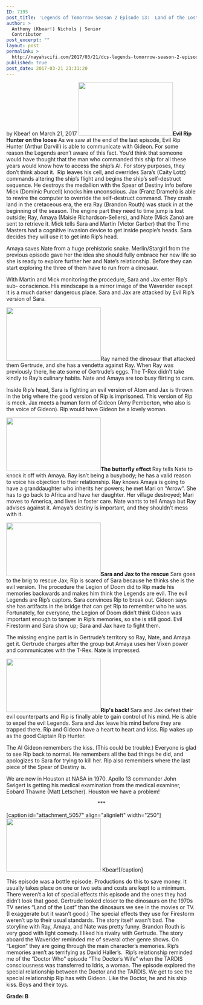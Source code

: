```yaml
---
ID: 7195
post_title: 'Legends of Tomorrow Season 2 Episode 13:  Land of the Lost'
author: >
  Anthony (Kbear!) Nichols | Senior
  Contributor
post_excerpt: ""
layout: post
permalink: >
  http://nayahscifi.com/2017/03/21/dcs-legends-tomorrow-season-2-episode-13-land-lost/
published: true
post_date: 2017-03-21 23:31:20
---
```

by Kbear! on March 21, 2017
<img class="alignleft size-thumbnail wp-image-7208" src="http://nayahscifi.com/wp-content/uploads/2017/03/Legends_Rip-250x141.jpeg" alt="" width="250" height="141" /><strong>Evil Rip Hunter on the loose</strong>
As we saw at the end of the last episode, Evil Rip Hunter (Arthur Darvill) is able to communicate with Gideon. For some reason the Legends aren’t aware of this fact. You’d think that someone would have thought that the man who commanded this ship for all these years would know how to access the ship’s AI. For story purposes, they don’t think about it.  Rip leaves his cell, and overrides Sara’s (Caity Lotz) commands altering the ship’s flight and begins the ship’s self-destruct sequence. He destroys the medallion with the Spear of Destiny info before Mick (Dominic Purcell) knocks him unconscious. Jax (Franz Drameh) is able to rewire the computer to override the self-destruct command. They crash land in the cretaceous era, the era Ray (Brandon Routh) was stuck in at the beginning of the season. The engine part they need to time jump is lost outside; Ray, Amaya (Maisie Richardson-Sellers), and Nate (Mick Zano) are sent to retrieve it. Mick tells Sara and Martin (Victor Garber) that the Time Masters had a cognitive invasion device to get inside people’s heads. Sara decides they will use it to get into Rip’s head.

Amaya saves Nate from a huge prehistoric snake. Merlin/Stargirl from the previous episode gave her the idea she should fully embrace her new life so she is ready to explore further her and Nate’s relationship. Before they can start exploring the three of them have to run from a dinosaur.

With Martin and Mick monitoring the procedure, Sara and Jax enter Rip’s sub- conscience. His mindscape is a mirror image of the Waverider except it is a much darker dangerous place. Sara and Jax are attacked by Evil Rip’s version of Sara.

<img class="alignleft wp-image-7205 size-thumbnail" src="http://nayahscifi.com/wp-content/uploads/2017/03/Legends_dinosaur-250x141.jpg" alt="" width="250" height="141" />Ray named the dinosaur that attacked them Gertrude, and she has a vendetta against Ray. When Ray was previously there, he ate some of Gertrude’s eggs. The T-Rex didn’t take kindly to Ray’s culinary habits. Nate and Amaya are too busy flirting to care.

Inside Rip’s head, Sara is fighting an evil version of Atom and Jax is thrown in the brig where the good version of Rip is imprisoned. This version of Rip is meek. Jax meets a human form of Gideon (Amy Pemberton, who also is the voice of Gideon). Rip would have Gideon be a lovely woman.

<img class="alignleft wp-image-7206 size-thumbnail" src="http://nayahscifi.com/wp-content/uploads/2017/03/Legends_nate_amaya-250x141.jpeg" alt="" width="250" height="141" /><strong>The butterfly effect
</strong>Ray tells Nate to knock it off with Amaya. Ray isn’t being a busybody; he has a valid reason to voice his objection to their relationship. Ray knows Amaya is going to have a granddaughter who inherits her powers; he met Mari on “Arrow”. She has to go back to Africa and have her daughter. Her village destroyed; Mari moves to America, and lives in foster care. Nate wants to tell Amaya but Ray advises against it. Amaya’s destiny is important, and they shouldn’t mess with it.

<img class="size-thumbnail wp-image-7207 alignright" src="http://nayahscifi.com/wp-content/uploads/2017/03/Legends_Rip_Sarah-250x141.jpeg" alt="" width="250" height="141" /><strong>Sara and Jax to the rescue</strong>
Sara goes to the brig to rescue Jax; Rip is scared of Sara because he thinks she is the evil version. The procedure the Legion of Doom did to Rip made his memories backwards and makes him think the Legends are evil. The evil Legends are Rip’s captors. Sara convinces Rip to break out. Gideon says she has artifacts in the bridge that can get Rip to remember who he was.  Fortunately, for everyone, the Legion of Doom didn’t think Gideon was important enough to tamper in Rip’s memories, so she is still good. Evil Firestorm and Sara show up; Sara and Jax have to fight them.

The missing engine part is in Gertrude’s territory so Ray, Nate, and Amaya get it. Gertrude charges after the group but Amaya uses her Vixen power and communicates with the T-Rex. Nate is impressed.

<img class="alignleft size-thumbnail wp-image-7209" src="http://nayahscifi.com/wp-content/uploads/2017/03/Legends_sara_jax-250x141.png" alt="" width="250" height="141" /><strong>Rip's back!
</strong>Sara and Jax defeat their evil counterparts and Rip is finally able to gain control of his mind. He is able to expel the evil Legends. Sara and Jax leave his mind before they are trapped there. Rip and Gideon have a heart to heart and kiss. Rip wakes up as the good Captain Rip Hunter.

The AI Gideon remembers the kiss. (This could be trouble.) Everyone is glad to see Rip back to normal. He remembers all the bad things he did, and apologizes to Sara for trying to kill her. Rip also remembers where the last piece of the Spear of Destiny is.

We are now in Houston at NASA in 1970. Apollo 13 commander John Swigert is getting his medical examination from the medical examiner, Eobard Thawne (Matt Letscher). Houston we have a problem!
<p style="text-align: center;">***</p>


[caption id="attachment_5057" align="alignleft" width="250"]<img class="wp-image-5057 size-thumbnail" src="http://nayahscifi.com/wp-content/uploads/2017/01/KBear-250x141.png" alt="" width="250" height="141" /> Kbear![/caption]

This episode was a bottle episode. Productions do this to save money. It usually takes place on one or two sets and costs are kept to a minimum. There weren’t a lot of special effects this episode and the ones they had didn’t look that good. Gertrude looked closer to the dinosaurs on the 1970s TV series “Land of the Lost” than the dinosaurs we see in the movies or TV. (I exaggerate but it wasn’t good.) The special effects they use for Firestorm weren’t up to their usual standards. The story itself wasn’t bad. The storyline with Ray, Amaya, and Nate was pretty funny. Brandon Routh is very good with light comedy. I liked his rivalry with Gertrude. The story aboard the Waverider reminded me of several other genre shows. On “Legion” they are going through the main character’s memories. Rip’s memories aren’t as terrifying as David Haller’s.  Rip’s relationship reminded me of the “Doctor Who” episode “The Doctor’s Wife” when the TARDIS consciousness was transferred to Idris, a woman. The episode explored the special relationship between the Doctor and the TARDIS. We get to see the special relationship Rip has with Gideon. Like the Doctor, he and his ship kiss. Boys and their toys.

<strong>Grade: B</strong>

&nbsp;